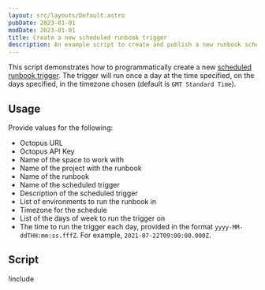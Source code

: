 ```yaml
---
layout: src/layouts/Default.astro
pubDate: 2023-01-01
modDate: 2023-01-01
title: Create a new scheduled runbook trigger
description: An example script to create and publish a new runbook scheduled trigger
---
```


This script demonstrates how to programmatically create a new [scheduled runbook trigger](/docs/runbooks/scheduled-runbook-trigger). The trigger will run once a day at the time specified, on the days specified, in the timezone chosen (default is `GMT Standard Time`).

## Usage

Provide values for the following:

- Octopus URL
- Octopus API Key
- Name of the space to work with
- Name of the project with the runbook
- Name of the runbook
- Name of the scheduled trigger
- Description of the scheduled trigger
- List of environments to run the runbook in
- Timezone for the schedule
- List of the days of week to run the trigger on
- The time to run the trigger each day, provided in the format `yyyy-MM-ddTHH:mm:ss.fffZ`. For example, `2021-07-22T09:00:00.000Z`.


## Script

!include <create-scheduled-runbook-trigger-scripts>
